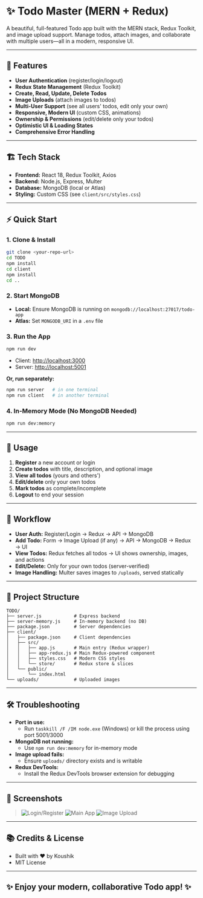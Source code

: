 # ✨ Todo Master (MERN + Redux)

A beautiful, full-featured Todo app built with the MERN stack, Redux Toolkit, and image upload support. Manage todos, attach images, and collaborate with multiple users—all in a modern, responsive UI.

---

## 🚀 Features

- **User Authentication** (register/login/logout)
- **Redux State Management** (Redux Toolkit)
- **Create, Read, Update, Delete Todos**
- **Image Uploads** (attach images to todos)
- **Multi-User Support** (see all users' todos, edit only your own)
- **Responsive, Modern UI** (custom CSS, animations)
- **Ownership & Permissions** (edit/delete only your todos)
- **Optimistic UI & Loading States**
- **Comprehensive Error Handling**

---

## 🏗️ Tech Stack

- **Frontend:** React 18, Redux Toolkit, Axios
- **Backend:** Node.js, Express, Multer
- **Database:** MongoDB (local or Atlas)
- **Styling:** Custom CSS (see `client/src/styles.css`)

---

## ⚡ Quick Start

### 1. **Clone & Install**
```bash
git clone <your-repo-url>
cd TODO
npm install
cd client
npm install
cd ..
```

### 2. **Start MongoDB**
- **Local:** Ensure MongoDB is running on `mongodb://localhost:27017/todo-app`
- **Atlas:** Set `MONGODB_URI` in a `.env` file

### 3. **Run the App**
```bash
npm run dev
```
- Client: [http://localhost:3000](http://localhost:3000)
- Server: [http://localhost:5001](http://localhost:5001)

**Or, run separately:**
```bash
npm run server   # in one terminal
npm run client   # in another terminal
```

### 4. **In-Memory Mode (No MongoDB Needed)**
```bash
npm run dev:memory
```

---

## 📝 Usage

1. **Register** a new account or login
2. **Create todos** with title, description, and optional image
3. **View all todos** (yours and others')
4. **Edit/delete** only your own todos
5. **Mark todos** as complete/incomplete
6. **Logout** to end your session

---

## 🔄 Workflow

- **User Auth:** Register/Login → Redux → API → MongoDB
- **Add Todo:** Form → Image Upload (if any) → API → MongoDB → Redux → UI
- **View Todos:** Redux fetches all todos → UI shows ownership, images, and actions
- **Edit/Delete:** Only for your own todos (server-verified)
- **Image Handling:** Multer saves images to `/uploads`, served statically

---

## 📁 Project Structure

```
TODO/
├── server.js            # Express backend
├── server-memory.js     # In-memory backend (no DB)
├── package.json         # Server dependencies
├── client/
│   ├── package.json     # Client dependencies
│   ├── src/
│   │   ├── app.js       # Main entry (Redux wrapper)
│   │   ├── app-redux.js # Main Redux-powered component
│   │   ├── styles.css   # Modern CSS styles
│   │   └── store/       # Redux store & slices
│   └── public/
│       └── index.html
└── uploads/             # Uploaded images
```

---

## 🛠️ Troubleshooting

- **Port in use:**
  - Run `taskkill /F /IM node.exe` (Windows) or kill the process using port 5001/3000
- **MongoDB not running:**
  - Use `npm run dev:memory` for in-memory mode
- **Image upload fails:**
  - Ensure `uploads/` directory exists and is writable
- **Redux DevTools:**
  - Install the Redux DevTools browser extension for debugging

---

## 🎨 Screenshots

> ![Login/Register](docs/screenshot-auth.png)
> ![Main App](docs/screenshot-main.png)
> ![Image Upload](docs/screenshot-image.png)

---

## 📚 Credits & License

- Built with ❤️ by Koushik
- MIT License

---

## ✨ Enjoy your modern, collaborative Todo app! ✨
